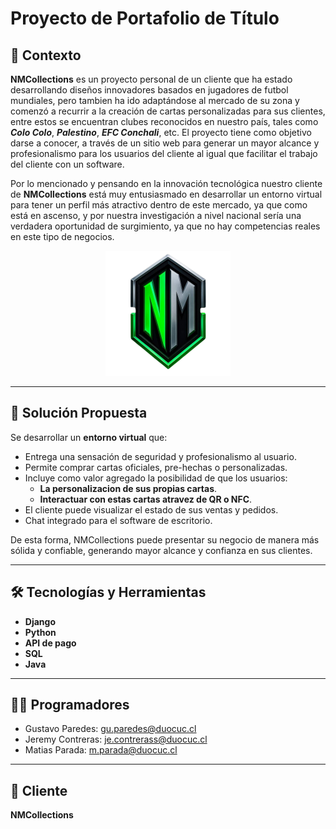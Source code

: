 # Proyecto de Portafolio de Título  

## 📌 Contexto  
**NMCollections** es un proyecto personal de un cliente que ha estado desarrollando diseños innovadores basados en jugadores de futbol mundiales, pero tambien ha ido adaptándose al mercado de su zona y comenzó a recurrir a la creación de cartas personalizadas para sus clientes, entre estos se encuentran clubes reconocidos en nuestro país, tales como ***Colo Colo***, ***Palestino***, ***EFC Conchali***, etc. El proyecto tiene como objetivo darse a conocer, a través de un sitio web para generar un mayor alcance y profesionalismo para los usuarios del cliente al igual que facilitar el trabajo del cliente con un software.

Por lo mencionado y pensando en la innovación tecnológica nuestro cliente de **NMCollections** está muy entusiasmado en desarrollar un entorno virtual para tener un perfil más atractivo dentro de este mercado, ya que como está en ascenso, y por nuestra investigación a nivel nacional sería una verdadera oportunidad de surgimiento, ya que no hay competencias reales en este tipo de negocios.
  

<p align="center">
  <img src="nmcollections/static/img/icons/logo_pag.svg" alt="NMCollections Logo" width="200">
</p>

---

## 🎯 Solución Propuesta  
Se desarrollar un **entorno virtual** que:  
- Entrega una sensación de seguridad y profesionalismo al usuario.  
- Permite comprar cartas oficiales, pre-hechas o personalizadas.  
- Incluye como valor agregado la posibilidad de que los usuarios:  
  - **La personalizacion de sus propias cartas**.  
  - **Interactuar con estas cartas atravez de QR o NFC**.
- El cliente puede visualizar el estado de sus ventas y pedidos.
- Chat integrado para el software de escritorio.  

De esta forma, NMCollections puede presentar su negocio de manera más sólida y confiable, generando mayor alcance y confianza en sus clientes.  

---

## 🛠️ Tecnologías y Herramientas  
- **Django**
- **Python** 
- **API de pago**  
- **SQL**
- **Java**

---

## 👨‍💻 Programadores  
- Gustavo Paredes: gu.paredes@duocuc.cl
- Jeremy Contreras: je.contrerass@duocuc.cl
- Matias Parada: m.parada@duocuc.cl

---

## 👤 Cliente  
**NMCollections**
